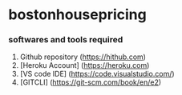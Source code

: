 # bostonhousepricing

### softwares and tools required

1. Github repository (https://hithub.com)
2. [Heroku Account] (https://heroku.com)
3. [VS code IDE] (https://code.visualstudio.com/)
4. [GITCLI] (https://git-scm.com/book/en/e2)


